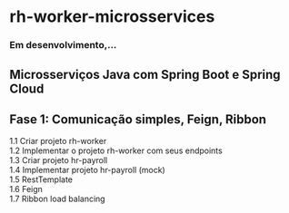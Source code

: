 # rh-worker-microsservices

<h3> Em desenvolvimento,...</h3>

<h2>Microsserviços Java com Spring Boot e Spring Cloud</h2>

<h2>Fase 1: Comunicação simples, Feign, Ribbon</h2>

1.1 Criar projeto rh-worker<br/>
1.2 Implementar o projeto rh-worker com seus endpoints<br/>
1.3 Criar projeto hr-payroll<br/>
1.4 Implementar projeto hr-payroll (mock)<br/>
1.5 RestTemplate<br/>
1.6 Feign<br/>
1.7 Ribbon load balancing<br/>

